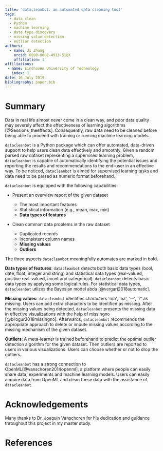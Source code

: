 ```yaml
---
title: 'datacleanbot: an automated data cleaning tool'
tags:
  - data clean
  - Python
  - machine learning
  - data type discovery
  - missing value detection
  - outlier detection
authors:
  - name: Ji Zhang
    orcid: 0000-0002-4913-518X
    affiliation: 1
affiliations:
 - name: Eindhoven University of Technology
   index: 1
date: 16 July 2019
bibliography: paper.bib
---
```


# Summary

Data in real life almost never come in a clean way, and poor data quality may severely affect the effectiveness of learning algorithms [@Sessions_theeffects]. Consequently, raw data need to be cleaned before being able to proceed with training or running machine learning models.

``datacleanbot`` is a Python package which can offer automated, data-driven support to help users clean data effectively and smoothly. Given a random parsed raw dataset representing a supervised learning problem, ``datacleanbot`` is capable of automatically identifying the potential issues and reporting the results and recommendations to the end-user in an effective way. To be noticed, ``datacleanbot`` is aimed for supervised learning tasks and data need to be parsed as numeric format beforehand.

``datacleanbot`` is equipped with the following capabilities:

* Present an overview report of the given dataset
    
    * The most important features
    * Statistical information (e.g., mean, max, min)
    * **Data types of features**

* Clean common data problems in the raw dataset
    
    * Duplicated records
    * Inconsistent column names
    * **Missing values**
    * **Outliers**

The three aspects ``datacleanbot`` meaningfully automates are marked in bold.

**Data types of features**: ``datacleanbot`` detects both basic data types (bool, date, float, integer and string) and statistical data types (real-valued, positive real-valued, count and categorical). ``datacleanbot`` detects basic data types by applying some logical rules. For statistical data types, ``datacleanbot`` utlizes the Bayesian model abda [@vergari2018automatic].

**Missing values**: ``datacleanbot`` identifies characters 'n/a', 'na', '--', '?' as missing. Users can add extra characters to be identified as missing. After the missing values being detected, ``datacleanbot`` presents the missing data in effective visualizations with the help of missingno [@bilogur2018missingno]. Afterwards, ``datacleanbot`` recommends the appropriate approach to delete or impute missing values according to the missing mechanism of the given dataset.

**Outliers**: A meta-learner is trained beforehand to predict the optimal outlier detection algorithm for the given dataset. Then outliers are reported to users in various visualizations.
Users can choose whether or not to drop the outliers.

``datacleanbot`` has a strong connection to OpenML[@vanschoren2014openml], a platform where people can easily share data, experiments and machine learning models. Users can easily acquire data from OpenML and clean these data with the assistance of ``datacleanbot``. 



# Acknowledgements

Many thanks to Dr. Joaquin Vanschoren for his dedication and guidance throughout this project in my master study.

# References

